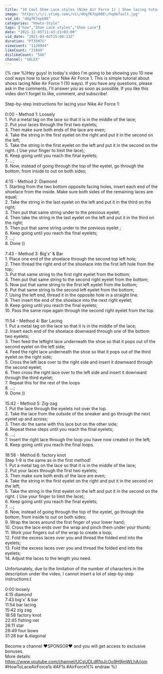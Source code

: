 ```yaml
---
title: "10 Cool Shoe Lace styles (Nike Air Force 1) | Shoe lacing tutorials"
image: "https:\/\/i.ytimg.com\/vi\/dUgfK7opb0E\/hqdefault.jpg"
vid_id: "dUgfK7opb0E"
categories: "Howto-Style"
tags: ["how","Shoe Lace styles","Shoe Lace"]
date: "2021-12-05T11:43:21+03:00"
vid_date: "2021-04-02T15:00:13Z"
duration: "PT35M7S"
viewcount: "1120944"
likeCount: "21849"
dislikeCount: "546"
channel: "SALEX"
---
```

{% raw %}Hey guys! In today's video I'm going to be showing you 10 new cool ways how to lace your Nike Air Force 1. This is simple tutorial about shoes lacing Nike Air Force 1 (10 ways). If you have any questions, please ask in the comments, I'll  answer you as soon as possible. If you like this video don't forget to like, comment, and subscribe!<br /><br />Step-by-step instructions for lacing your Nike Air Force 1:<br /><br />0:00 - Method 1: Loosely<br />1. Put a metal tag on the lace so that it is in the middle of the lace;<br />2. Put your laces through the first two eyelets;<br />3. Then make sure both ends of the lace are even;<br />4. Take the string in the first eyelet on the right and put it in the second on the left;<br />5. Take the string in the first eyelet on the left and put it in the second on the right. ( Use your finger to limit the lace);<br />6. Keep going until you reach the final eyelets;<br />7. ...;<br />8. Now, instead of going through the top of the eyelet, go through the bottom, from inside to out on both sides;<br /><br />4:15 - Method 2: Diamond<br />1. Starting from the two bottom opposite facing holes, insert each end of the shoelace from the inside. Make sure both sides of the remaining laces are equal;<br />2. Take the string in the last eyelet on the left and put it in the third on the right;<br />3. Then put that same string under to the previous eyelet;<br />4. Then take the string in the last eyelet on the left and put it in the third on the right;<br />5. Then put that same string under to the previous eyelet ;<br />6. Keep going until you reach the final eyelets;<br />7. ...;<br />8. Done ))<br /><br />7:43 - Method 3: Big'x' &amp; Bar<br />1. Place one end of the shoelace through the second top left hole;<br />2. Then thread the right end of the shoelace into the first left hole from the top;<br />3. Put that same string to the first right eyelet from the bottom;<br />4. Then put that same string to the second right eyelet from the bottom;<br />5. Now put that same string to the first left eyelet from the bottom;<br />6. Put that same string to the second left eyelet from the bottom;<br />7. Using the left end, thread it in the opposite hole in a straight line.<br />8. Then insert the end of the shoelace into the next right eyelet;<br />9. Keep going until you reach the final eyelets;<br />10. Pass the same rope again through the second right eyelet from the top.<br /><br />11:54 - Method 4: Bar Lacing<br />1. Put a metal tag on the lace so that it is in the middle of the lace;<br />2. Insert each end of the shoelace downward through one of the bottom two eyelets;<br />3. Then feed the leftight lace underneath the shoe so that it pops out of the second eyelet on the left side;<br />4. Feed the right lace underneath the shoe so that it pops out of the third eyelet on the right side;<br />5. Cross the left lace over to the right side and insert it downward through the second eyelet;<br />6. Then cross the right lace over to the left side and insert it downward through the third eyelet;<br />7. Repeat this for the rest of the loops<br />8. ...;<br />9. Done ))<br /><br />15:42 - Method 5:  Zig-zag<br />1. Put the lace through the eyelets not over the top.<br />2. Take the lace from the outside of the sneaker and go through the next eyelet up and across;<br />3. Then do the same with this lace but on the other side;<br />4. Repeat these steps until you reach the final eyelets;<br />6. ...;<br />7. Insert the right lace through the loop you have now created on the left;<br />8. Keep going until you reach the final loops.<br /><br />18:58 - Method 6: factory knot<br />Step 1-9 is the same as in the first method!<br />1. Put a metal tag on the lace so that it is in the middle of the lace;<br />2. Put your laces through the first two eyelets;<br />3. Then make sure both ends of the lace are even;<br />4. Take the string in the first eyelet on the right and put it in the second on the left;<br />5. Take the string in the first eyelet on the left and put it in the second on the right. ( Use your finger to limit the lace);<br />6. Keep going until you reach the final eyelets;<br />7. ...;<br />8. Now, instead of going through the top of the eyelet, go through the bottom, from inside to out on both sides;<br />9. Wrap the laces around the first finger of your lower hand;<br />10. Cross the lace ends over the wrap and pinch them under your thumb;<br />11. Work your fingers out of the wrap to create a loop;<br />12. Fold the excess laces over you and thread the folded end into the eyelets;<br />13. Fold the excess laces over you and thread the folded end into the eyelets;<br />14. Adjust the laces to the length you need.<br /><br />Unfortunately, due to the limitation of the number of characters in the description under the video, I cannot insert a lot of step-by-step instructions:(<br /><br />0:00 loosely<br />4:15 diamond<br />7:43 big'x' &amp; bar<br />11:54 bar lacing<br />15:42 zig zag<br />18:58 factory knot<br />22:45 fishing net<br />26:11 star<br />28:49 four bows<br />31:28 bar &amp;.diagonal<br /><br />Become a channel ❤️SPONSOR❤️ and you will get access to exclusive bonuses. <br />More details:<br /><a rel="nofollow" target="blank" href="https://www.youtube.com/channel/UCslJDLdR1pJcOo9H9jmWLhA/join">https://www.youtube.com/channel/UCslJDLdR1pJcOo9H9jmWLhA/join</a><br />#HowToLaceAirForce1s #AF1s #AirForce1{% endraw %}
